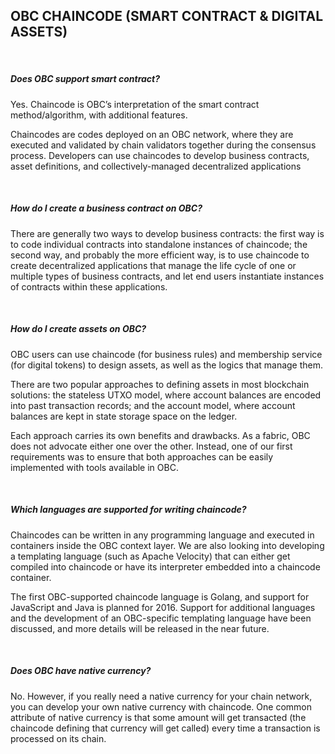 ## OBC CHAINCODE (SMART CONTRACT & DIGITAL ASSETS)

&nbsp;
##### Does OBC support smart contract?
Yes. Chaincode is OBC’s interpretation of the smart contract method/algorithm, with additional features.

Chaincodes are codes deployed on an OBC network, where they are executed and validated by chain validators together during the consensus process. Developers can use chaincodes to develop business contracts, asset definitions, and collectively-managed decentralized applications

&nbsp;
##### How do I create a business contract on OBC?
There are generally two ways to develop business contracts: the first way is to code individual contracts into standalone instances of chaincode; the second way, and probably the more efficient way, is to use chaincode to create decentralized applications that manage the life cycle of one or multiple types of business contracts, and let end users instantiate instances of contracts within these applications. 

&nbsp;
##### How do I create assets on OBC?
OBC users can use chaincode (for business rules) and membership service (for digital tokens) to design assets, as well as the logics that manage them.

There are two popular approaches to defining assets in most blockchain solutions: the stateless UTXO model, where account balances are encoded into past transaction records; and the account model, where account balances are kept in state storage space on the ledger.

Each approach carries its own benefits and drawbacks. As a fabric, OBC does not advocate either one over the other. Instead, one of our first requirements was to ensure that both approaches can be easily implemented with tools available in OBC.

&nbsp;
##### Which languages are supported for writing chaincode?
Chaincodes can be written in any programming language and executed in containers inside the OBC context layer. We are also looking into developing a templating language (such as Apache Velocity) that can either get compiled into chaincode or have its interpreter embedded into a chaincode container.

The first OBC-supported chaincode language is Golang, and support for JavaScript and Java is planned for 2016. Support for additional languages and the development of an OBC-specific templating language have been discussed, and more details will be released in the near future.

&nbsp;
##### Does OBC have native currency?
No. However, if you really need a native currency for your chain network, you can develop your own native currency with chaincode. One common attribute of native currency is that some amount will get transacted (the chaincode defining that currency will get called) every time a transaction is processed on its chain.
